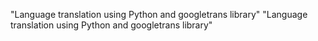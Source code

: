 "Language translation using Python and googletrans library" 
"Language translation using Python and googletrans library" 
